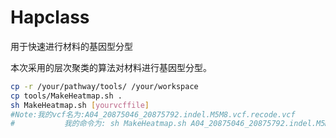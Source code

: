 # Hapclass
用于快速进行材料的基因型分型

本次采用的层次聚类的算法对材料进行基因型分型。

```sh
cp -r /your/pathway/tools/ /your/workspace
cp tools/MakeHeatmap.sh .
sh MakeHeatmap.sh [yourvcffile]
#Note:我的vcf名为:A04_20875046_20875792.indel.M5M8.vcf.recode.vcf
#			我的命令为: sh MakeHeatmap.sh A04_20875046_20875792.indel.M5M8.vcf
```
